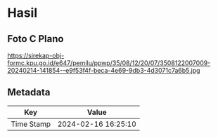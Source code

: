 # Hasil

## Foto C Plano

https://sirekap-obj-formc.kpu.go.id/e647/pemilu/ppwp/35/08/12/20/07/3508122007009-20240214-141854--e9f53f4f-beca-4e69-9db3-4d3071c7a6b5.jpg


## Metadata

| Key        | Value               |
| ---------- | ------------------- |
| Time Stamp | 2024-02-16 16:25:10 |



